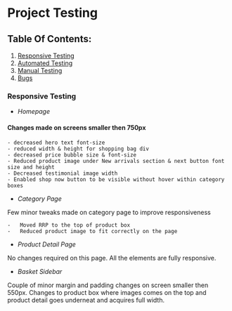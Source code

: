 # Project Testing 
 
## **Table Of Contents:**
1. [Responsive Testing](#responsive-testing) 
2. [Automated Testing](#automated-testing) 
3. [Manual Testing](#manual-testing) 
4. [Bugs](#bugs) 
 


### **Responsive Testing**

- _Homepage_

#### Changes made on screens smaller then 750px

    - decreased hero text font-size
    - reduced width & height for shopping bag div
    - decreased price bubble size & font-size
    - Reduced product image under New arrivals section & next button font size and height
    - Decreased testimonial image width 
    - Enabled shop now button to be visible without hover within category boxes


- _Category Page_


Few minor tweaks made on category page to improve responsiveness


    -   Moved RRP to the top of product box
    -   Reduced product image to fit correctly on the page


- _Product Detail Page_


No changes required on this page. All the elements are fully responsive.


- _Basket Sidebar_

Couple of minor margin and padding changes on screen smaller then 550px. Changes to product box where images comes on the top and product detail goes underneat and acquires full width.





